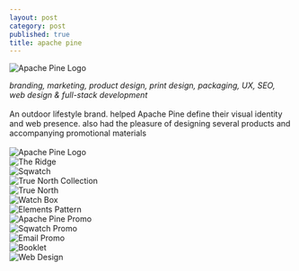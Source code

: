 ```yaml
---
layout: post
category: post
published: true
title: apache pine
---
```

![Apache Pine Logo](/media/client/ap/apache-pine-tree-stack.jpeg)
<!--more-->
<span class='date' style='float:right;'>*branding, marketing, product design, print design, packaging, UX, SEO, web design & full-stack development*</span>
  \
  \
  \
An outdoor lifestyle brand. helped Apache Pine define their visual identity and web presence. also had the pleasure of designing several products and accompanying promotional materials
  \
  \
![Apache Pine Logo](/media/client/ap/apache-pine-tree-stack.jpeg)
  \
![The Ridge](/media/client/ap/ridge.jpeg)
  \
![Sqwatch](/media/client/ap/sqwatch.jpeg)
  \
![True North Collection](/media/client/ap/true-north-collection.png)
  \
![True North](/media/client/ap/true-north.png)
  \
![Watch Box](/media/client/ap/watch-box.jpeg)
  \
![Elements Pattern](/media/client/ap/pattern-elements.jpeg)
  \
![Apache Pine Promo](/media/client/ap/ap.jpeg)
  \
![Sqwatch Promo](/media/client/ap/promo-1.jpeg)
  \
![Email Promo](/media/client/ap/email-promo.jpeg)
  \
![Booklet](/media/client/ap/booklet.png)
  \
![Web Design](/media/client/ap/responsive.jpeg)
